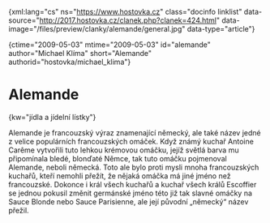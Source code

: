 
{xml:lang="cs" ns="https://www.hostovka.cz" class="docinfo linklist" data-source="http://2017.hostovka.cz/clanek.php?clanek=424.html" data-image="/files/preview/clanky/alemande/general.jpg" data-type="article"}

{ctime="2009-05-03" mtime="2009-05-03" id="alemande" author="Michael Klíma" short="Alemande" authorid="hostovka/michael_klima"}

# Alemande

<!-- generated attribute kw by user_udpatekw.sh on 2020-04-25, do not edit -->

{kw="jídla a jídelní lístky"}

Alemande je francouzský výraz znamenající německý, ale také název jedné z velice populárních francouzských omáček. Když známý kuchař Antoine Carême vytvořili tuto lehkou krémovou omáčku, jejíž světlá barva mu připomínala bledé, blonďaté Němce, tak tuto omáčku pojmenoval Alemande, neboli německá. Toto ale bylo proti mysli mnoha francouzských kuchařů, kteří nemohli přežít, že nějaká omáčka má jiné jméno než francouzské. Dokonce i král všech kuchařů a kuchař všech králů Escoffier se jednou pokusil změnit germánské jméno této již tak slavné omáčky na Sauce Blonde nebo Sauce Parisienne, ale její původní „německý“ název přežil.

